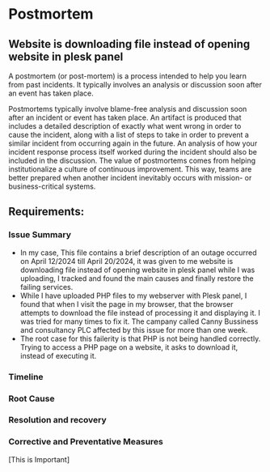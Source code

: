 # Postmortem 
## Website is downloading file instead of opening website in plesk panel
A postmortem (or post-mortem) is a process intended to help you learn from past incidents. It typically involves an analysis or discussion soon after an event has taken place.

Postmortems typically involve blame-free analysis and discussion soon after an incident or event has taken place. An artifact is produced that includes a detailed description of exactly what went wrong in order to cause the incident, along with a list of steps to take in order to prevent a similar incident from occurring again in the future. An analysis of how your incident response process itself worked during the incident should also be included in the discussion. The value of postmortems comes from helping institutionalize a culture of continuous improvement. This way, teams are better prepared when another incident inevitably occurs with mission- or business-critical systems.


## Requirements:
### Issue Summary
- In my case, This file contains a brief description of an outage occurred on April 12/2024 till April 20/2024, it was given to me website is downloading file instead of opening website in plesk  panel while I was uploading, I tracked and found the main causes and finally restore the failing services.
- While I have uploaded PHP files to my webserver with Plesk panel, I found that when I visit the page in my browser, that the browser attempts to download the file instead of processing it and displaying it. I was tried for many times to fix it. The campany called Canny Bussiness and consultancy PLC affected by this issue for more than one week. 
- The root case for this failerity is that PHP is not being handled correctly. Trying to access a PHP page on a website, it asks to download it, instead of executing it.

### Timeline

### Root Cause

### Resolution and recovery

### Corrective and Preventative Measures
[This is  Important]
